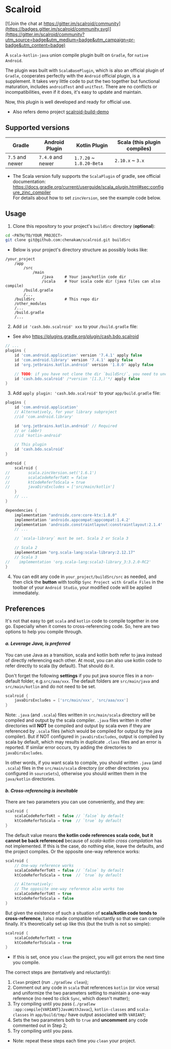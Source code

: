 # Scalroid

[![Join the chat at https://gitter.im/scalroid/community](https://badges.gitter.im/scalroid/community.svg)](https://gitter.im/scalroid/community?utm_source=badge&utm_medium=badge&utm_campaign=pr-badge&utm_content=badge)

A `scala-kotlin-java` union compile plugin built on `Gradle`, for `native Android`.

The plugin was built with `ScalaBasePlugin`, which is also an official plugin of `Gradle`, cooperates perfectly with the `Android` official plugin, is a supplement. It
takes very little code to put the two together but functional maturation, includes `androidTest` and `unitTest`. There are no conflicts or incompatibilities, even if it
does, it's easy to update and maintain.

Now, this plugin is well developed and ready for official use.

* Also refers demo project [scalroid-build-demo](https://github.com/chenakam/scalroid-build-demo)

## Supported versions

| Gradle          | Android Plugin    | Kotlin Plugin            | Scala (this plugin compiles) |
|-----------------|-------------------|--------------------------|------------------------------|
| `7.5` and newer | `7.4.0` and newer | `1.7.20` ~ `1.8.20-Beta` | `2.10.x` ~ `3.x`             |

* The Scala version fully supports the `ScalaPlugin` of gradle, see official documentation:
  https://docs.gradle.org/current/userguide/scala_plugin.html#sec:configure_zinc_compiler  
  For details about how to set `zincVersion`, see the example code below.

## Usage

1. Clone this repository to your project's `buildSrc` directory (**optional**):

```bash
cd <PATH/TO/YOUR_PROJECT>
git clone git@github.com:chenakam/scalroid.git buildSrc
```

* Below is your project's directory structure as possibly looks like:

```text
/your_project
    /app
        /src
            /main
                /java     # Your java/kotlin code dir
                /scala    # Your scala code dir (java files can also compile)
        /build.gradle
        /...
    /buildSrc             # This repo dir
    /other_modules
    /...
    /build.gradle
    /...
```

2. Add `id 'cash.bdo.scalroid' xxx` to your `/build.gradle` file:

* See also https://plugins.gradle.org/plugin/cash.bdo.scalroid

```groovy
// ...
plugins {
    id 'com.android.application' version '7.4.1' apply false
    id 'com.android.library' version '7.4.1' apply false
    id 'org.jetbrains.kotlin.android' version '1.8.0' apply false

    // TODO: if you have not clone the dir `buildSrc/`, you need to uncomment the `version` filed.
    id 'cash.bdo.scalroid' /*version '[1.3,)'*/ apply false
}
```

3. Add `apply plugin: 'cash.bdo.scalroid'` to your `app/build.gradle` file:

```groovy
plugins {
    id 'com.android.application'
    // Alternatively, for your library subproject
    //id 'com.android.library'

    id 'org.jetbrains.kotlin.android' // Required
    // or (abbr)
    //id 'kotlin-android'

    // This plugin
    id 'cash.bdo.scalroid'
}

android {
    scalroid {
//        scala.zincVersion.set('1.6.1')
//        scalaCodeReferToKt = false
//        ktCodeReferToScala = true
//        javaDirsExcludes = ['src/main/kotlin']
    }
    // ...
}

dependencies {
    implementation "androidx.core:core-ktx:1.8.0"
    implementation 'androidx.appcompat:appcompat:1.4.2'
    implementation 'androidx.constraintlayout:constraintlayout:2.1.4'
    // ...

    // `scala-library` must be set. Scala 2 or Scala 3

    // Scala 2
    implementation "org.scala-lang:scala-library:2.12.17"
    // Scala 3
//    implementation 'org.scala-lang:scala3-library_3:3.2.0-RC2'
}
```

4. You can edit any code in `your_project/buildSrc/src` as needed, and then click the **button** with tooltip `Sync Project with Gradle Files` in the toolbar of
   your `Android Studio`, your modified code will be applied immediately.

## Preferences

It's not that easy to get `scala` and `kotlin` code to compile together in one go. Especially when it comes to cross-referencing code. So, here are two options to help
you compile through.

#### _a. Leverage Java, is preferred_

You can use Java as a transition, scala and kotlin both refer to java instead of directly referencing each other. At most, you can also use kotlin code to refer directly
to scala (by default). That should do it.

Don't forget the following **settings** if you put java source files in a non-default folder, e.g.`src/aaa/xxx`. The default folders are `src/main/java`
and `src/main/kotlin` and do not need to be set.

```groovy
scalroid {
    javaDirsExcludes = ['src/main/xxx', 'src/aaa/xxx']
}
```

Note: `.java` (and `.scala`) files written in `src/main/scala` directory will be compiled and output by the scala compiler. `.java` files written in other directories
will **NOT** be compiled and output by scala even if they are referenced by `.scala` files (which would be compiled for output by the java compiler). But if NOT
configured in `javaDirsExcludes`, output is compiled by scala by default, which may results in duplicate `.class` files and an error is reported. If similar error occurs,
try adding the directories to `javaDirsExcludes`.

In other words, if you want scala to compile, you should written `.java` (and `.scala`) files in the `src/main/scala` directory (or other directories you configured
in `sourceSets`), otherwise you should written them in the `java/kotlin` directories.

#### _b. Cross-referencing is inevitable_

There are two parameters you can use conveniently, and they are:

```groovy
scalroid {
    scalaCodeReferToKt = false // `false` by default
    ktCodeReferToScala = true  // `true` by default
}
```

The default value means **the kotlin code references scala code, but it cannot be back referenced** because of *scala-kotlin cross compilation* has not implemented. If
this is the case, do nothing else, leave the defaults, and the project compiles. Or the opposite one-way reference works:

```groovy
scalroid {
    // One-way reference works
    scalaCodeReferToKt = false // `false` by default
    ktCodeReferToScala = true  // `true` by default

    // Alternatively:
    // The opposite one-way reference also works too
    scalaCodeReferToKt = true
    ktCodeReferToScala = false
}
```

But given the existence of such a situation of **scala/kotlin code tends to cross-reference**, I also made compatible reluctantly so that we can compile finally. It's
theoretically set up like this (but the truth is not so simple):

```groovy
scalroid {
    scalaCodeReferToKt = true
    ktCodeReferToScala = true
}
```

* If this is set, once you `clean` the project, you will got errors the next time you compile.

The correct steps are (tentatively and reluctantly):

1. `Clean` project (run `./gradlew clean`);
2. Comment out any code in `scala` that references `kotlin` (or vice versa) and uniformize the two parameters setting to maintain a one-way reference (no need to
   click `Sync`, which doesn't matter);
3. Try compiling until you pass (`./gradlew :app:compile{VARIANT}JavaWithJavac`), `kotlin-classes` and `scala-classes` in `app/build/tmp/` have output associated
   with `VARIANT`;
4. Sets the two parameters both to `true` and **uncomment** any code commented out in Step 2;
5. Try compiling until you pass.

* Note: repeat these steps each time you `clean` your project.
